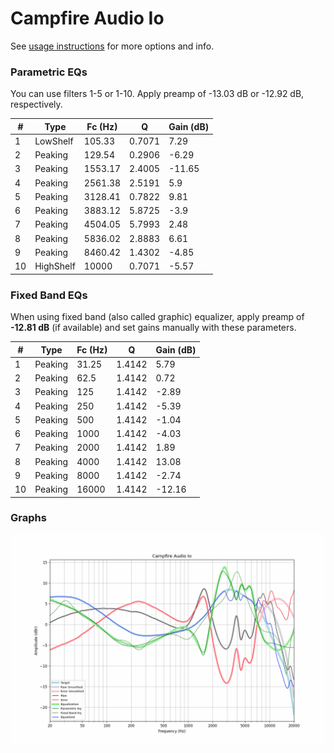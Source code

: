 # Campfire Audio Io
See [usage instructions](https://github.com/jaakkopasanen/AutoEq#usage) for more options and info.

### Parametric EQs
You can use filters 1-5 or 1-10. Apply preamp of -13.03 dB or -12.92 dB, respectively.

|   # | Type      |   Fc (Hz) |      Q |   Gain (dB) |
|-----|-----------|-----------|--------|-------------|
|   1 | LowShelf  |    105.33 | 0.7071 |        7.29 |
|   2 | Peaking   |    129.54 | 0.2906 |       -6.29 |
|   3 | Peaking   |   1553.17 | 2.4005 |      -11.65 |
|   4 | Peaking   |   2561.38 | 2.5191 |        5.9  |
|   5 | Peaking   |   3128.41 | 0.7822 |        9.81 |
|   6 | Peaking   |   3883.12 | 5.8725 |       -3.9  |
|   7 | Peaking   |   4504.05 | 5.7993 |        2.48 |
|   8 | Peaking   |   5836.02 | 2.8883 |        6.61 |
|   9 | Peaking   |   8460.42 | 1.4302 |       -4.85 |
|  10 | HighShelf |  10000    | 0.7071 |       -5.57 |

### Fixed Band EQs
When using fixed band (also called graphic) equalizer, apply preamp of **-12.81 dB** (if available) and set gains manually with these parameters.

|   # | Type    |   Fc (Hz) |      Q |   Gain (dB) |
|-----|---------|-----------|--------|-------------|
|   1 | Peaking |     31.25 | 1.4142 |        5.79 |
|   2 | Peaking |     62.5  | 1.4142 |        0.72 |
|   3 | Peaking |    125    | 1.4142 |       -2.89 |
|   4 | Peaking |    250    | 1.4142 |       -5.39 |
|   5 | Peaking |    500    | 1.4142 |       -1.04 |
|   6 | Peaking |   1000    | 1.4142 |       -4.03 |
|   7 | Peaking |   2000    | 1.4142 |        1.89 |
|   8 | Peaking |   4000    | 1.4142 |       13.08 |
|   9 | Peaking |   8000    | 1.4142 |       -2.74 |
|  10 | Peaking |  16000    | 1.4142 |      -12.16 |

### Graphs
![](./Campfire%20Audio%20Io.png)
